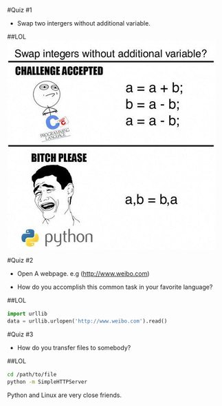 #Quiz #1
* Swap two intergers without additional variable.


##LOL
![swap](resources/swap.jpg)


#Quiz #2
* Open A webpage. e.g (http://www.weibo.com)

* How do you accomplish this common task in your favorite language?


##LOL

```python
import urllib
data = urllib.urlopen('http://www.weibo.com').read()
```


#Quiz #3
* How do you transfer files to somebody?


##LOL
```sh
cd /path/to/file
python -m SimpleHTTPServer
```

Python and Linux are very close friends.
